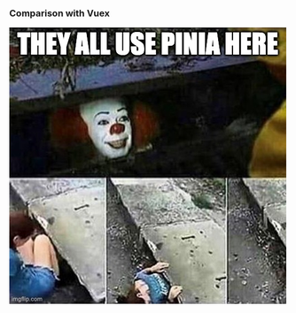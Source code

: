### Comparison with Vuex

![Meme IT](slides/vuex-to-pinia/images/meme-it.jpeg)


<aside class="notes">
</aside>
